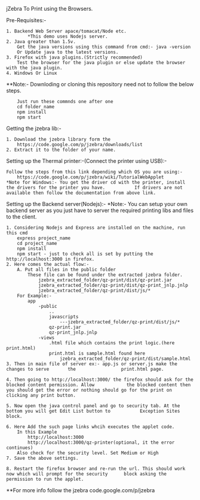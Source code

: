 jZebra To Print using the Browsers.

Pre-Requisites:-

	1. Backend Web Server apace/tomacat/Node etc.
			*This demo uses Nodejs server.
	2. Java greater than 1.5v.
		Get the java versions using this command from cmd:- java -version
		Or Update java to the latest versions.
	3. Firefox with java plugins.(Strictly recommended)
		Test the browser for the java plugin or else update the browser with the java plugin.
	4. Windows Or Linux

**Note:- Downloding or cloning this repository need not to follow the below steps.

        Just run these commnds one after one 
        cd folder_name 
        npm install 
        npm start

Getting the jzebra lib:-

	1. Download the jzebra library form the 
		https://code.google.com/p/jzebra/downloads/list
	2. Extract it to the folder of your name.

Setting up the Thermal printer:-(Connect the printer using USB):-
	
	Follow the steps from this link depending which OS you are using:-
		https://code.google.com/p/jzebra/wiki/TutorialWebApplet
	*Note for Windows:- You get the driver cd with the printer, install the drivers for the printer you have. 			If drivers are not available then follow the documentation from above link.

Setting up the Backend server(Nodejs):-
	*Note:- You can setup your own backend server as you just have to server the required printing libs and 			files to the client.
	
	1. Considering Nodejs and Express are installed on the machine, run this cmd
		express project_name
		cd project_name
		npm install
		npm start - just to check all is set by putting the http://localhost:3000 in firefox.
	2. Here comes the actual flow:-
		A. Put all files in the public folder
			These file can be found under the extracted jzebra folder. 
				jzebra_extracted_folder/qz-print/dist/qz-print.jar
				jzebra_extracted_folder/qz-print/dist/qz-print_jnlp.jnlp
				jzebra_extracted_folder/qz-print/dist/js/*
		For Example:-
			app
				-public
					..
					javascripts
						---jzebra_extracted_folder/qz-print/dist/js/*
					qz-print.jar
					qz-print_jnlp.jnlp
				-views
					.html file which contains the print logic.(here print.html)
					print.html is sample.html found here
						jzebra_extracted_folder/qz-print/dist/sample.html
	3. Then in main file of server ex:- app.js or server.js make the changes to serve 		the 				print.html page.

	4. Then going to http://localhost:3000/ the firefox should ask for the blocked content permission. Allow 			the blocked content then you should get the error or nothing should go for the print on 			clicking any print button.

	5. Now open the java control panel and go to security tab. At the bottom you will get Edit List button to 			Exception Sites block.

	6. Here Add the such page links whcih executes the applet code. 
		In this Example
			http://localhost:3000
			http://localhost:3000/qz-printer(optional, it the error continues)
		Also check for the security level. Set Medium or High
	7. Save the above settings.
	
	8. Restart the firefox browser and re-run the url. This should work now which will prompt for the security 		block asking the permission to run the applet.

**For more info follow the jzebra code.google.com/p/jzebra
